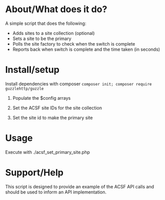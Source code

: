 # About/What does it do?

A simple script that does the following:
- Adds sites to a site collection (optional)
- Sets a site to be the primary
- Polls the site factory to check when the switch is complete
- Reports back when switch is complete and the time taken (in seconds)

# Install/setup

Install dependencies with composer
```composer init; composer require guzzlehttp/guzzle```

1. Populate the $config arrays

2. Set the ACSF site IDs for the site collection

3. Set the site id to make the primary site

# Usage

Execute with ./acsf_set_primary_site.php
 
# Support/Help

This script is designed to provide an example of the ACSF API calls and should be used to inform an API implementation.
